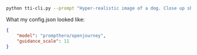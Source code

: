 ```bash

python tti-cli.py --prompt "Hyper-realistic image of a dog. Close up shot of it's face." --config "config.json" --width 512 --height 512  --output-name "EXAMPLE_1.png"
```

What my config.json looked like:

```json
{
    "model": "prompthero/openjourney",
    "guidance_scale": 11
}
```